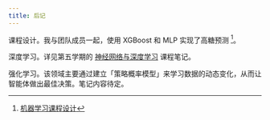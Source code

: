 ```yaml
---
title: 后记
---
```


课程设计。我与团队成员一起，使用 XGBoost 和 MLP 实现了高糖预测 [^课设]。

[^课设]: [机器学习课程设计](https://github.com/Mr-LUHAOYU/MachineLearningClassDesign)

深度学习。详见第五学期的 [神经网络与深度学习](../deep-learning/index.md) 课程笔记。

强化学习。该领域主要通过建立「策略概率模型」来学习数据的动态变化，从而让智能体做出最佳决策。笔记内容待定。
